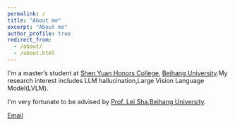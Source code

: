 ```yaml
---
permalink: /
title: "About me"
excerpt: "About me"
author_profile: true
redirect_from: 
  - /about/
  - /about.html
---
```


I'm a master’s student at [Shen Yuan Honors College](https://hc.buaa.edu.cn/), [Beihang University](https://www.buaa.edu.cn/).My research interest includes LLM hallucination,Large Vision Language Model(LVLM).

I'm very fortunate to be advised by [Prof. Lei Sha](https://shalei120.github.io/),[Beihang University](https://www.buaa.edu.cn/).

[Email](mailto:20377383@buaa.edu.cn)

